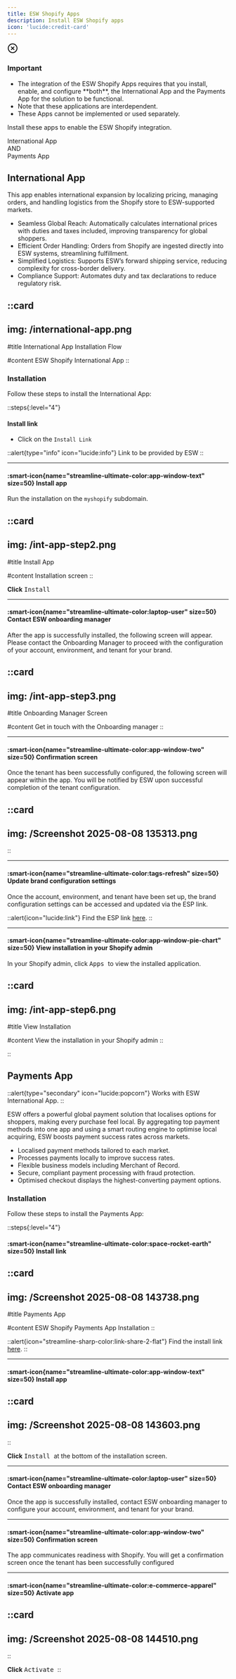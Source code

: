 ```yaml
---
title: ESW Shopify Apps
description: Install ESW Shopify apps
icon: 'lucide:credit-card'
---
```


<div class="bg-red-50 border border-red-200 text-sm text-red-800 rounded-lg p-4 dark:bg-red-800/10 dark:border-red-900 dark:text-red-500" role="alert" tabindex="-1" aria-labelledby="hs-with-list-label">
  <div class="flex">
    <div class="shrink-0">
      <svg class="shrink-0 size-4 mt-0.5" xmlns="http://www.w3.org/2000/svg" width="24" height="24" viewBox="0 0 24 24" fill="none" stroke="currentColor" stroke-width="2" stroke-linecap="round" stroke-linejoin="round">
        <circle cx="12" cy="12" r="10"></circle>
        <path d="m15 9-6 6"></path>
        <path d="m9 9 6 6"></path>
      </svg>
    </div>
    <div class="ms-4">
      <h3 id="hs-with-list-label" class="text-sm font-semibold">
        Important
      </h3>
      <div class="mt-2 text-sm text-red-700 dark:text-red-400">
        <ul class="list-disc space-y-1 ps-5">
          <li>
            The integration of the ESW Shopify Apps requires that you install, enable, and configure **both**, the International App and the Payments App for the solution to be functional.
          </li>
          <li>
            Note that these applications are interdependent.
          </li>
          <li>
            These Apps cannot be implemented or used separately.
          </li>
        </ul>
      </div>
    </div>
  </div>
</div>

Install these apps to enable the ESW Shopify integration.
 
<div class="flex justify-center my-4">
  <span class="inline-flex items-center px-4 py-2 bg-primary/10 dark:bg-primary/20 text-primary dark:text-primary-foreground font-semibold rounded-lg shadow-sm">
    International App
  </span>
</div>

<div class="flex my-2 text-sm font-semibold items-center text-primary dark:text-primary-foreground">
  <div class="flex-grow border-t border-primary/30 dark:border-primary/60 h-px mr-3"></div>
  <span class="bg-primary/10 dark:bg-primary/30 text-primary dark:text-primary-foreground rounded-full p-1.5">AND</span>
  <div class="flex-grow border-t border-primary/30 dark:border-primary/60 h-px ml-3"></div>
</div>

<div class="flex justify-center my-4">
  <span class="inline-flex items-center px-4 py-2 bg-primary/10 dark:bg-primary/20 text-primary dark:text-primary-foreground font-semibold rounded-lg shadow-sm">
    Payments App
  </span>
</div>



## International App

This app enables international expansion by localizing pricing, managing orders, and handling logistics from the Shopify store to ESW-supported markets.

<ul role="list" class="list-disc marker:text-teal-400 ...">
  <li>Seamless Global Reach: Automatically calculates international prices with duties and taxes included, improving transparency for global shoppers.</li>
  <li>Efficient Order Handling: Orders from Shopify are ingested directly into ESW systems, streamlining fulfillment.</li>
  <li>Simplified Logistics: Supports ESW’s forward shipping service, reducing complexity for cross-border delivery.</li>
  <li>Compliance Support: Automates duty and tax declarations to reduce regulatory risk.</li>
</ul>

::card
---
img: /international-app.png
---
#title
International App Installation Flow

#content
ESW Shopify International App
::

### Installation 

Follow these steps to install the International App:

::steps{:level="4"}
#### <smart-icon name="streamline-ultimate-color:space-rocket-earth" size="28" class="inline-block align-middle" /> <span class="align-middle ml-2">Install link</span>

- Click on the `Install Link`

::alert{type="info" icon="lucide:info"}
  Link to be provided by ESW
::

---

#### :smart-icon{name="streamline-ultimate-color:app-window-text" size=50} Install app

Run the installation on the `myshopify` subdomain.    

::card
---
img: /int-app-step2.png
---
#title
Install App

#content
Installation screen
::

**Click** <kbd class="min-h-7.5 inline-flex justify-center items-center py-1 px-1.5 bg-white border border-gray-200 font-JetBrains Mono text-sm text-gray-800 shadow-[0px_2px_0px_0px_rgba(0,0,0,0.08)] dark:bg-neutral-900 dark:border-neutral-700 dark:text-neutral-200 dark:shadow-[0px_2px_0px_0px_rgba(255,255,255,0.1)] rounded-md">
    Install
  </kbd>

---

#### :smart-icon{name="streamline-ultimate-color:laptop-user" size=50} Contact ESW onboarding manager

After the app is successfully installed, the following screen will appear.
Please contact the Onboarding Manager to proceed with the configuration of your account, environment, and tenant for your brand.

::card
---
img: /int-app-step3.png
---
#title
Onboarding Manager Screen

#content
Get in touch with the Onboarding manager 
::

---

#### :smart-icon{name="streamline-ultimate-color:app-window-two" size=50} Confirmation screen

Once the tenant has been successfully configured, the following screen will appear within the app.
You will be notified by ESW upon successful completion of the tenant configuration.

::card
---
img: /Screenshot 2025-08-08 135313.png
---
::

---

#### :smart-icon{name="streamline-ultimate-color:tags-refresh" size=50} Update brand configuration settings

Once the account, environment, and tenant have been set up, the brand configuration settings can be accessed and updated via the ESP link.

::alert{icon="lucide:link"}
Find the ESP link <a href="https://esp.eshopworld.com/partnership/partnerships" target="_blank" rel="noopener noreferrer">here</a>.
::

---

#### :smart-icon{name="streamline-ultimate-color:app-window-pie-chart" size=50} View installation in your Shopify admin

 In your Shopify admin, click <kbd class="min-h-7.5 inline-flex justify-center items-center py-1 px-1.5 bg-white border border-gray-200 font-JetBrains Mono text-sm text-gray-800 shadow-[0px_2px_0px_0px_rgba(0,0,0,0.08)] dark:bg-neutral-900 dark:border-neutral-700 dark:text-neutral-200 dark:shadow-[0px_2px_0px_0px_rgba(255,255,255,0.1)] rounded-md">
    Apps
  </kbd> to view the installed application.

::card
---
img: /int-app-step6.png
---
#title
View Installation

#content
View the installation in your Shopify admin 
::

::


## Payments App

::alert{type="secondary" icon="lucide:popcorn"}
  Works with ESW International App.
::


ESW offers a powerful global payment solution that localises options for shoppers, making every purchase feel local. By aggregating top payment methods into one app and using a smart routing engine to optimise local acquiring, ESW boosts payment success rates across markets.


<ul role="list" class="list-disc marker:text-teal-400 ...">
  <li>Localised payment methods tailored to each market.</li>
  <li>Processes payments locally to improve success rates.</li>
  <li>Flexible business models including Merchant of Record.</li>
  <li>Secure, compliant payment processing with fraud protection.</li>
  <li>Optimised checkout displays the highest-converting payment options.</li>
</ul>


### Installation

Follow these steps to install the Payments App:

::steps{:level="4"}
#### :smart-icon{name="streamline-ultimate-color:space-rocket-earth" size=50} Install link

::card
---
img: /Screenshot 2025-08-08 143738.png
---
#title
Payments App

#content
ESW Shopify Payments App Installation
::

::alert{icon="streamline-sharp-color:link-share-2-flat"}
Find the install link <a href="https://apps.shopify.com/esw-card-payments" target="_blank" rel="noopener noreferrer">here</a>.
::

---

#### :smart-icon{name="streamline-ultimate-color:app-window-text" size=50} Install app

::card
---
img: /Screenshot 2025-08-08 143603.png
---
::

**Click** <kbd class="min-h-7.5 inline-flex justify-center items-center py-1 px-1.5 bg-white border border-gray-200 font-JetBrains Mono text-md text-gray-800 shadow-[0px_2px_0px_0px_rgba(0,0,0,0.08)] dark:bg-neutral-900 dark:border-neutral-700 dark:text-neutral-200 dark:shadow-[0px_2px_0px_0px_rgba(255,255,255,0.1)] rounded-md">
    Install
  </kbd> at the bottom of the installation screen.

---

#### :smart-icon{name="streamline-ultimate-color:laptop-user" size=50} Contact ESW onboarding manager

Once the app is successfully installed, contact ESW onboarding manager to 
configure your account, environment, and tenant for your brand. 

---

#### :smart-icon{name="streamline-ultimate-color:app-window-two" size=50} Confirmation screen

The app communicates readiness with Shopify. You will get a confirmation 
screen once the tenant has been successfully configured

---

#### :smart-icon{name="streamline-ultimate-color:e-commerce-apparel" size=50} Activate app

::card
---
img: /Screenshot 2025-08-08 144510.png
---
::

**Click** <kbd class="min-h-7.5 inline-flex justify-center items-center py-1 px-1.5 bg-white border border-gray-200 font-JetBrains Mono text-md text-gray-800 shadow-[0px_2px_0px_0px_rgba(0,0,0,0.08)] dark:bg-neutral-900 dark:border-neutral-700 dark:text-neutral-200 dark:shadow-[0px_2px_0px_0px_rgba(255,255,255,0.1)] rounded-md">
    Activate
  </kbd>
::

